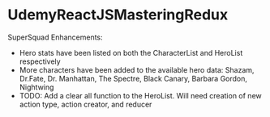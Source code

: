 # UdemyReactJSMasteringRedux


SuperSquad Enhancements:
+ Hero stats have been listed on both the CharacterList and HeroList respectively
+ More characters have been added to the available hero data: Shazam, Dr.Fate, Dr. Manhattan, The Spectre, Black Canary, Barbara Gordon, Nightwing
+ TODO: Add a clear all function to the HeroList. Will need creation of new action type, action creator, and reducer